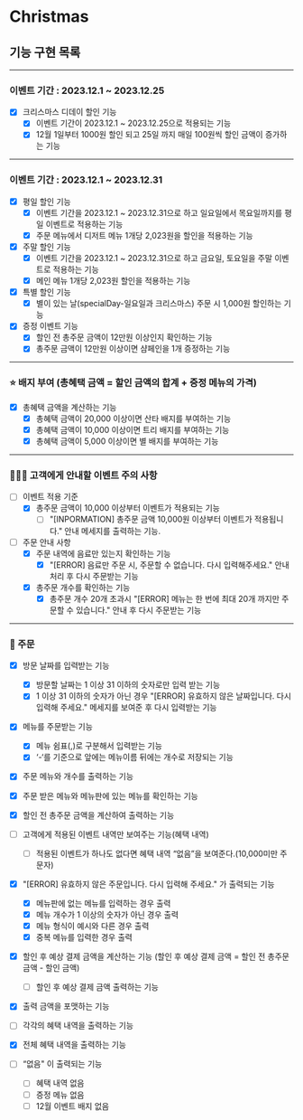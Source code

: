 # Christmas

##  기능 구현 목록

---
### 이벤트 기간 : 2023.12.1 ~ 2023.12.25

- [x] 크리스마스 디데이 할인 기능
  - [x] 이벤트 기간이 2023.12.1 ~ 2023.12.25으로 적용되는 기능
  - [x] 12월 1일부터 1000원 할인 되고 25일 까지 매일 100원씩 할인 금액이 증가하는 기능

---

### 이벤트 기간 : 2023.12.1 ~ 2023.12.31
- [x] 평일 할인 기능
  - [x] 이벤트 기간을 2023.12.1 ~ 2023.12.31으로 하고 일요일에서 목요일까지를 평일 이벤트로 적용하는 기능
  - [x] 주문 메뉴에서 디저트 메뉴 1개당 2,023원을 할인을 적용하는 기능
- [x] 주말 할인 기능
  - [x] 이벤트 기간을 2023.12.1 ~ 2023.12.31으로 하고 금요일, 토요일을 주말 이벤트로 적용하는 기능
  - [x] 메인 메뉴 1개당 2,023원 할인을 적용하는 기능
- [x] 특별 할인 기능
  - [x] 별이 있는 날(specialDay-일요일과 크리스마스) 주문 시 1,000원 할인하는 기능
- [x] 증정 이벤트 기능
  - [x] 할인 전 총주문 금액이 12만원 이상인지 확인하는 기능
  - [x] 총주문 금액이 12만원 이상이면 샴페인을 1개 증정하는 기능

---

### ⭐️ 배지 부여 (총혜택 금액 = 할인 금액의 합계 + 증정 메뉴의 가격)
- [x] 총혜택 금액을 계산하는 기능
  - [x] 총혜택 금액이 20,000 이상이면 산타 배지를 부여하는 기능
  - [x] 총혜택 금액이 10,000 이상이면 트리 배지를 부여하는 기능
  - [x] 총혜택 금액이 5,000 이상이면 별 배지를 부여하는 기능

---

### 💁🏻‍♀️ 고객에게 안내할 이벤트 주의 사항
- [ ] 이벤트 적용 기준
  - [x] 총주문 금액이 10,000 이상부터 이벤트가 적용되는 기능
    - [ ] "[INPORMATION] 총주문 금액 10,000원 이상부터 이벤트가 적용됩니다." 안내 메세지를 출력하는 기능.
- [ ] 주문 안내 사항
  - [x] 주문 내역에 음료만 있는지 확인하는 기능
    - [x] "[ERROR] 음료만 주문 시, 주문할 수 없습니다. 다시 입력해주세요." 안내 처리 후 다시 주문받는 기능
  - [x] 총주문 개수를 확인하는 기능
    - [x] 총주문 개수 20개 초과시 "[ERROR] 메뉴는 한 번에 최대 20개 까지만 주문할 수 있습니다." 안내 후 다시 주문받는 기능

---
### 📝 주문

- [x] 방문 날짜를 입력받는 기능
  - [x] 방문할 날짜는 1 이상 31 이하의 숫자로만 입력 받는 기능
  - [x] 1 이상 31 이하의 숫자가 아닌 경우 "[ERROR] 유효하지 않은 날짜입니다. 다시 입력해 주세요." 메세지를 보여준 후 다시 입력받는 기능
- [x] 메뉴를 주문받는 기능
  - [x] 메뉴 쉼표(,)로 구분해서 입력받는 기능
  - [x] ‘-‘를 기준으로 앞에는 메뉴이름 뒤에는 개수로 저장되는 기능
- [x] 주문 메뉴와 개수를 출력하는 기능
- [x] 주문 받은 메뉴와 메뉴판에 있는 메뉴를 확인하는 기능
- [x] 할인 전 총주문 금액을 계산하여 출력하는 기능
- [ ] 고객에게 적용된 이벤트 내역만 보여주는 기능(혜택 내역)
  - [ ] 적용된 이벤트가 하나도 없다면 혜택 내역 “없음”을 보여준다.(10,000미만 주문자)

- [x] "[ERROR] 유효하지 않은 주문입니다. 다시 입력해 주세요." 가 출력되는 기능
  - [x] 메뉴판에 없는 메뉴를 입력하는 경우 출력
  - [x] 메뉴 개수가 1 이상의 숫자가 아닌 경우 출력
  - [x] 메뉴 형식이 예시와 다른 경우 출력
  - [x] 중복 메뉴를 입력한 경우 출력

- [x] 할인 후 예상 결제 금액을 계산하는 기능 (할인 후 예상 결제 금액 = 할인 전 총주문 금액 - 할인 금액)
  - [ ] 할인 후 예상 결제 금액 출력하는 기능

- [x] 출력 금액을 포맷하는 기능
- [ ] 각각의 혜택 내역을 출력하는 기능
- [x] 전체 혜택 내역을 출력하는 기능

- [ ] “없음" 이 출력되는 기능 
  - [ ] 혜택 내역 없음
  - [ ] 증정 메뉴 없음
  - [ ] 12월 이벤트 배지 없음